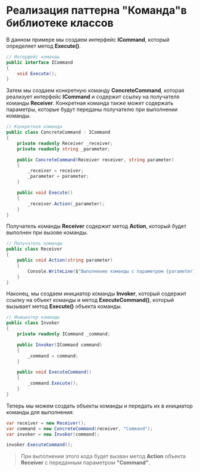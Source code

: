 # Реализация паттерна "Команда"в библиотеке классов

В данном примере мы создаем интерфейс __ICommand__, который определяет метод __Execute()__.

```C#
// Интерфейс команды
public interface ICommand
{
    void Execute();
}
```

Затем мы создаем конкретную команду __ConcreteCommand__, которая реализует интерфейс __ICommand__ и содержит ссылку на получателя команды __Receiver__. Конкретная команда также может содержать параметры, которые будут переданы получателю при выполнении команды.

```C#
// Конкретная команда
public class ConcreteCommand : ICommand
{
    private readonly Receiver _receiver;
    private readonly string _parameter;

    public ConcreteCommand(Receiver receiver, string parameter)
    {
        _receiver = receiver;
        _parameter = parameter;
    }

    public void Execute()
    {
        _receiver.Action(_parameter);
    }
}
```

Получатель команды __Receiver__ содержит метод __Action__, который будет выполнен при вызове команды.

```C#
// Получатель команды
public class Receiver
{
    public void Action(string parameter)
    {
        Console.WriteLine($"Выполнение команды с параметром {parameter}");
    }
}
```

Наконец, мы создаем инициатор команды __Invoker__, который содержит ссылку на объект команды и метод __ExecuteCommand()__, который вызывает метод __Execute()__ объекта команды.

```C#
// Инициатор команды
public class Invoker
{
    private readonly ICommand _command;

    public Invoker(ICommand command)
    {
        _command = command;
    }

    public void ExecuteCommand()
    {
        _command.Execute();
    }
}
```

Теперь мы можем создать объекты команды и передать их в инициатор команды для выполнения:

```C#
var receiver = new Receiver();
var command = new ConcreteCommand(receiver, "Command");
var invoker = new Invoker(command);

invoker.ExecuteCommand();
```

>При выполнении этого кода будет вызван метод __Action__ объекта __Receiver__ с переданным параметром __"Command"__.